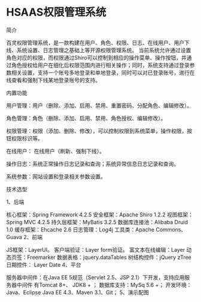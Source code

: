 # HSAAS权限管理系统

简介

百灵权限管理系统，是一款构建在用户、角色、权限、日志、在线用户、用户下线、系统设置、日志管理之基础上等开源权限管理系统。 当前系统允许通过设置角色对应的权限，而权限通过Shiro可以控制到相应的操作菜单、操作按钮，并通过角色授权给用户在细化后权限范围内进行相关操作；同时，系统支持通过登录参数相关设置，支持一个账号多地登录和单地登录，同时可以对已登录账号，进行在线查看和强制下线某地登录账号的支持。

内置功能

用户管理：用户（删除、添加、启用、禁用、重置密码、分配角色、编辑修改）。

角色管理：角色（删除、添加、启用、禁用、角色授权、编辑修改）。

权限管理：权限（添加、删除、修改），可以控制权限到系统菜单，操作权限，按钮权限标识等。

在线用户： 在线用户（刷新、强制下线）。

操作日志：系统正常操作日志记录和查询；系统异常信息日志记录和查询。

系统参数：网站设置和登录相关参数设置。

技术选型

1、后端

核心框架：Spring Framework 4.2.5
安全框架：Apache Shiro 1.2.2
视图框架：Spring MVC 4.2.5
持久层框架：MyBatis 3.2.5
数据库连接池：Alibaba Druid 1.0
缓存框架：Ehcache 2.6
日志管理：Log4j
工具类：Apache Commons、Guava
2、前端

JS框架：LayerUI。
客户端验证：Layer form验证。
富文本在线编辑：Layer
动态页签：Freemarker
数据表格：jquery.dataTables
树结构控件：jQuery zTree
日期控件： Layer Date
4、平台

服务器中间件：在Java EE 5规范（Servlet 2.5、JSP 2.1）下开发，支持应用服务器中间件 有Tomcat 8+、 JDK8 + ；
数据库支持：MySq 5.6 +；
开发环境：Java、Eclipse Java EE 4.3、Maven 3.1、Git；
5、演示配图
